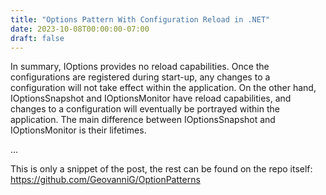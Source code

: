 ```yaml
---
title: "Options Pattern With Configuration Reload in .NET"
date: 2023-10-08T00:00:00-07:00
draft: false
---
```


In summary, IOptions provides no reload capabilities. Once the configurations are registered during start-up, any changes to a configuration will not take effect within the application. On the other hand, IOptionsSnapshot and IOptionsMonitor have reload capabilities, and changes to a configuration will eventually be portrayed within the application. The main difference between IOptionsSnapshot and IOptionsMonitor is their lifetimes.

...

This is only a snippet of the post, the rest can be found on the repo itself: https://github.com/GeovanniG/OptionPatterns